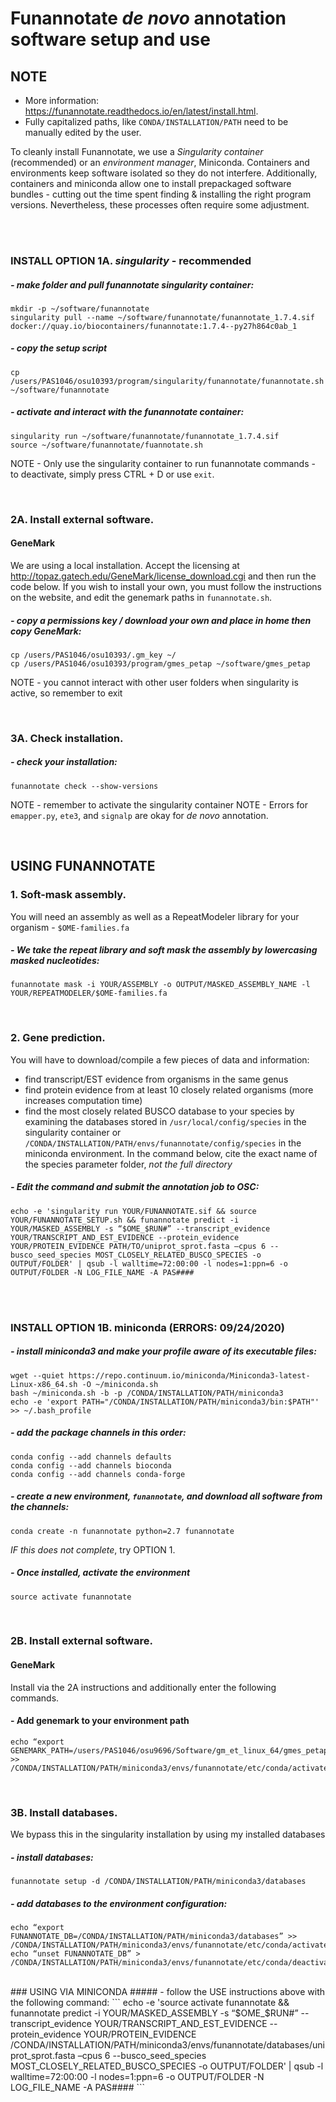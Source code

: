 # Funannotate *de novo* annotation software setup and use

## NOTE 
- More information: https://funannotate.readthedocs.io/en/latest/install.html. 
- Fully capitalized paths, like `CONDA/INSTALLATION/PATH` need to be manually edited by the user.

To cleanly install Funannotate, we use a *Singularity container* (recommended) or an *environment manager*, Miniconda. Containers and environments keep software isolated so they do not interfere. Additionally, containers and miniconda allow one to install prepackaged software bundles - cutting out the time spent finding & installing the right program versions. Nevertheless, these processes often require some adjustment.



<br /><br />
### INSTALL OPTION 1A. *singularity* - recommended
##### - make folder and pull funannotate singularity container:
```
mkdir -p ~/software/funannotate
singularity pull --name ~/software/funannotate/funannotate_1.7.4.sif docker://quay.io/biocontainers/funannotate:1.7.4--py27h864c0ab_1
```
##### - copy the setup script
```
cp /users/PAS1046/osu10393/program/singularity/funannotate/funannotate.sh ~/software/funannotate
```
##### - activate and interact with the funannotate container:
```
singularity run ~/software/funannotate/funannotate_1.7.4.sif 
source ~/software/funannotate/fuannotate.sh
```
NOTE - Only use the singularity container to run funannotate commands - to deactivate, simply press CTRL + D or use `exit`. 

<br /> 

### 2A. Install external software. 
#### GeneMark
We are using a local installation. Accept the licensing at http://topaz.gatech.edu/GeneMark/license_download.cgi and then run the code below. If you wish to install your own, you must follow the instructions on the website, and edit the genemark paths in `funannotate.sh`.

##### - copy a permissions key / download your own and place in home then copy GeneMark:
```
cp /users/PAS1046/osu10393/.gm_key ~/
cp /users/PAS1046/osu10393/program/gmes_petap ~/software/gmes_petap
```
NOTE - you cannot interact with other user folders when singularity is active, so remember to exit

<br />

### 3A. Check installation. 

##### - check your installation:
```
funannotate check --show-versions
```
NOTE - remember to activate the singularity container
NOTE - Errors for `emapper.py`, `ete3`, and `signalp` are okay for *de novo* annotation.

<br />

## USING FUNANNOTATE
### 1. Soft-mask assembly. 
You will need an assembly as well as a RepeatModeler library for your organism - `$OME-families.fa`

##### - We take the repeat library and soft mask the assembly by lowercasing masked nucleotides:
```
funannotate mask -i YOUR/ASSEMBLY -o OUTPUT/MASKED_ASSEMBLY_NAME -l YOUR/REPEATMODELER/$OME-families.fa
```

<br />

### 2. Gene prediction. 
You will have to download/compile a few pieces of data and information:
- find transcript/EST evidence from organisms in the same genus
- find protein evidence from at least 10 closely related organisms (more increases computation time)
- find the most closely related BUSCO database to your species by examining the databases stored in `/usr/local/config/species` in the singularity container or `/CONDA/INSTALLATION/PATH/envs/funannotate/config/species` in the miniconda environment. In the command below, cite the exact name of the species parameter folder, *not the full directory*

##### - Edit the command and submit the annotation job to OSC:
```
echo -e 'singularity run YOUR/FUNANNOTATE.sif && source YOUR/FUNANNOTATE_SETUP.sh && funannotate predict -i YOUR/MASKED_ASSEMBLY -s “$OME_$RUN#” --transcript_evidence YOUR/TRANSCRIPT_AND_EST_EVIDENCE --protein_evidence YOUR/PROTEIN_EVIDENCE PATH/TO/uniprot_sprot.fasta –cpus 6 --busco_seed_species MOST_CLOSELY_RELATED_BUSCO_SPECIES -o OUTPUT/FOLDER' | qsub -l walltime=72:00:00 -l nodes=1:ppn=6 -o OUTPUT/FOLDER -N LOG_FILE_NAME -A PAS####
```

<br /><br />

### INSTALL OPTION 1B. miniconda (ERRORS: 09/24/2020)

##### - install miniconda3 and make your profile aware of its executable files:
```
wget --quiet https://repo.continuum.io/miniconda/Miniconda3-latest-Linux-x86_64.sh -O ~/miniconda.sh
bash ~/miniconda.sh -b -p /CONDA/INSTALLATION/PATH/miniconda3
echo -e 'export PATH="/CONDA/INSTALLATION/PATH/miniconda3/bin:$PATH"' >> ~/.bash_profile
```
##### - add the package channels *in this order*:
```
conda config --add channels defaults
conda config --add channels bioconda
conda config --add channels conda-forge
```  
 
##### - create a new environment, `funannotate`, and download all software from the channels:
```
conda create -n funannotate python=2.7 funannotate
```
*IF this does not complete*, try OPTION 1.
##### - Once installed, activate the environment
```
source activate funannotate
```

<br />

### 2B. Install external software. 
#### GeneMark
Install via the 2A instructions and additionally enter the following commands.

#### - Add genemark to your environment path
```
echo “export GENEMARK_PATH=/users/PAS1046/osu9696/Software/gm_et_linux_64/gmes_petap” >> /CONDA/INSTALLATION/PATH/miniconda3/envs/funannotate/etc/conda/activate.d/funannotate.sh
```

<br />

### 3B. Install databases. 
We bypass this in the singularity installation by using my installed databases

##### - install databases:
```
funannotate setup -d /CONDA/INSTALLATION/PATH/miniconda3/databases
```

##### - add databases to the environment configuration:
```
echo “export FUNANNOTATE_DB=/CONDA/INSTALLATION/PATH/miniconda3/databases” >> /CONDA/INSTALLATION/PATH/miniconda3/envs/funannotate/etc/conda/activate.d/funannotate.sh
echo “unset FUNANNOTATE_DB” > /CONDA/INSTALLATION/PATH/miniconda3/envs/funannotate/etc/conda/deactivate.d/funannotate.sh
```

<br />
### USING VIA MINICONDA
##### - follow the USE instructions above with the following command:
```
echo -e 'source activate funannotate && funannotate predict -i YOUR/MASKED_ASSEMBLY -s “$OME_$RUN#” --transcript_evidence YOUR/TRANSCRIPT_AND_EST_EVIDENCE --protein_evidence YOUR/PROTEIN_EVIDENCE /CONDA/INSTALLATION/PATH/miniconda3/envs/funannotate/databases/uniprot_sprot.fasta –cpus 6 --busco_seed_species MOST_CLOSELY_RELATED_BUSCO_SPECIES -o OUTPUT/FOLDER' | qsub -l walltime=72:00:00 -l nodes=1:ppn=6 -o OUTPUT/FOLDER -N LOG_FILE_NAME -A PAS####
```
